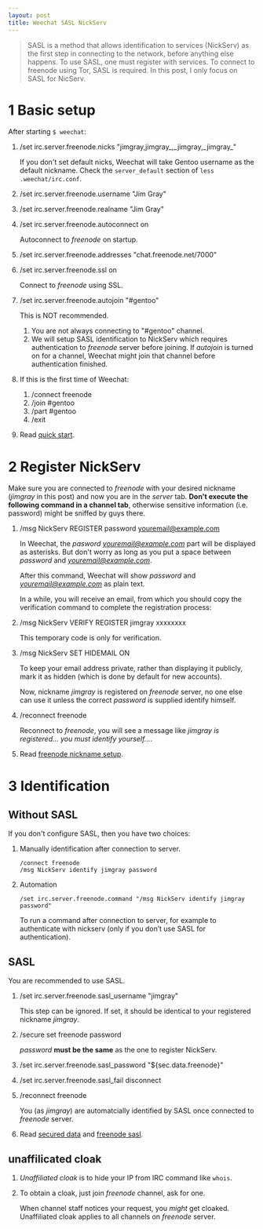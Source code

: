 ```yaml
---
layout: post
title: Weechat SASL NickServ
---
```


> SASL is a method that allows identification to services (NickServ) as the first step in connecting to the network, before anything else happens. To use SASL, one must register with services. To connect to freenode using Tor, SASL is required. In this post, I only focus on SASL for NicServ.

# 1 Basic setup

After starting `$ weechat`:

1. /set irc.server.freenode.nicks "jimgray,jimgray\_,\_jimgray,\_jimgray_"

    If you don't set default nicks, Weechat will take Gentoo username as the default nickname. Check the `server_default` section of `less .weechat/irc.conf`.
2. /set irc.server.freenode.username "Jim Gray"
3. /set irc.server.freenode.realname "Jim Gray"
4. /set irc.server.freenode.autoconnect on

    Autoconnect to *freenode* on startup.
5. /set irc.server.freenode.addresses "chat.freenode.net/7000"
6. /set irc.server.freenode.ssl on

    Connect to *freenode* using SSL.
7. /set irc.server.freenode.autojoin "\#gentoo"

    This is NOT recommended.

    1. You are not always connecting to "\#gentoo" channel.
    2. We will setup SASL identification to NickServ which requires authentication to *freenode* server before joining. If *autojoin* is turned on for a channel, Weechat might join that channel before authentication finished.
8. If this is the first time of Weechat:
    1. /connect freenode
    2. /join #gentoo
    3. /part #gentoo
    4. /exit
9. Read [quick start](https://weechat.org/files/doc/devel/weechat_quickstart.en.html).

# 2 Register NickServ

Make sure you are connected to *freenode* with your desired nickname (*jimgray* in this post) and now you are in the *server* tab. **Don't execute the following command in a channel tab**, otherwise sensitive information (i.e. password) might be sniffed by guys there.

1. /msg NickServ REGISTER password youremail@example.com

    In Weechat, the *pasword youremail@example.com* part will be displayed as asterisks. But don't worry as long as you put a space between *password* and *youremail@example.com*.

    After this command, Weechat will show *password* and *youremail@example.com* as plain text.

    In a while, you will receive an email, from which you should copy the verification command to complete the registration process:
2. /msg NickServ VERIFY REGISTER jimgray xxxxxxxx

    This temporary code is only for verification.
3. /msg NickServ SET HIDEMAIL ON

    To keep your email address private, rather than displaying it publicly, mark it as hidden (which is done by default for new accounts).

    Now, nickname *jimgray* is registered on *freenode* server, no one else can use it unless the correct *password* is supplied identify himself.
4. /reconnect freenode

    Reconnect to *freenode*, you will see a message like *jimgray is registered... you must identify yourself...*.
5. Read [freenode nickname setup](https://freenode.net/faq.shtml#nicksetup).

# 3 Identification

## Without SASL

If you don't configure SASL, then you have two choices:

1. Manually identification after connection to server.

    ```
    /connect freenode
    /msg NickServ identify jimgray password
    ```
2. Automation

    ```
    /set irc.server.freenode.command "/msg NickServ identify jimgray password"
    ```
    To run a command after connection to server, for example to authenticate with nickserv (only if you don’t use SASL for authentication).

## SASL

You are recommended to use SASL.

1. /set irc.server.freenode.sasl_username "jimgray"

    This step can be ignored. If set, it should be identical to your registered nickname *jimgray*.
2. /secure set freenode password

    *password* **must be the same** as the one to register NickServ.
3. /set irc.server.freenode.sasl_password "${sec.data.freenode}"
4. /set irc.server.freenode.sasl_fail disconnect
5. /reconnect freenode

    You (as *jimgray*) are automatcially identified by SASL once connected to *freenode* server.
5. Read [secured data](https://www.weechat.org/files/doc/stable/weechat_user.en.html#secured_data) and [freenode sasl](https://freenode.net/sasl/).

## unaffilicated cloak

1. *Unaffiliated cloak* is to hide your IP from IRC command like `whois`.
2. To obtain a cloak, just join *freenode* channel, ask for one.

    When channel staff notices your request, you *might* get cloaked. Unaffiliated cloak applies to all channels on *freenode* server.
